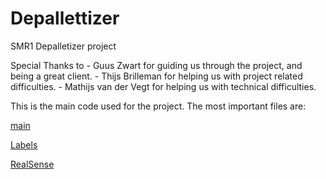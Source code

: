 # Depallettizer
 SMR1 Depalletizer project

 Special Thanks to
    - Guus Zwart for guiding us through the project, and being a great client.
    - Thijs Brilleman for helping us with project related difficulties.
    - Mathijs van der Vegt for helping us with technical difficulties.

 This is the main code used for the project.
 The most important files are:

 [main](main.py)

 [Labels](labeldetectie/labels.py)
 
 [RealSense](IntelRealsence/RealSense.py)